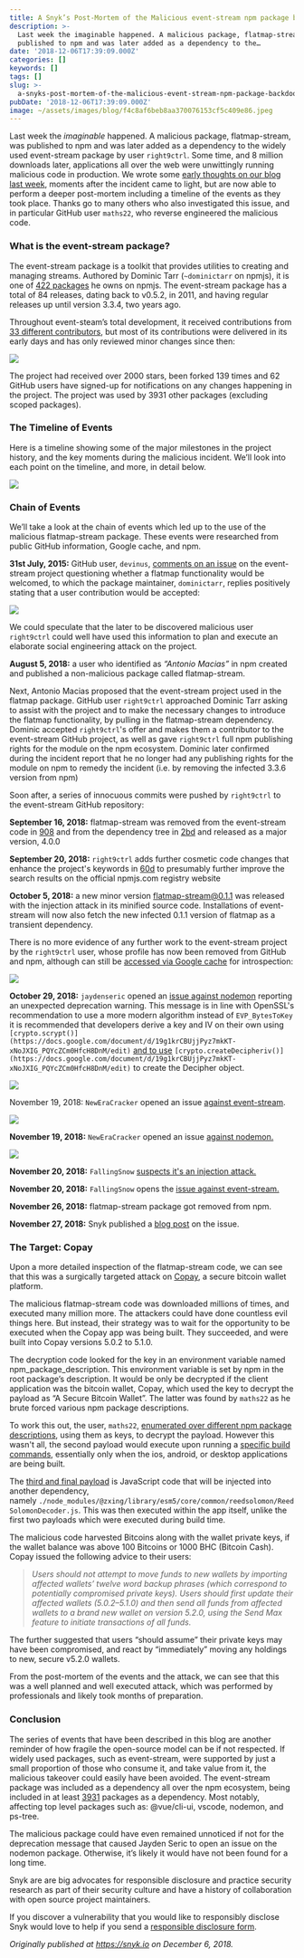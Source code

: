 ```yaml
---
title: A Snyk’s Post-Mortem of the Malicious event-stream npm package backdoor
description: >-
  Last week the imaginable happened. A malicious package, flatmap-stream, was
  published to npm and was later added as a dependency to the…
date: '2018-12-06T17:39:09.000Z'
categories: []
keywords: []
tags: []
slug: >-
  a-snyks-post-mortem-of-the-malicious-event-stream-npm-package-backdoor-40be813022bb
pubDate: '2018-12-06T17:39:09.000Z'
image: ~/assets/images/blog/f4c8af6beb8aa370076153cf5c409e86.jpeg
---
```


Last week the _imaginable_ happened. A malicious package, flatmap-stream, was published to npm and was later added as a dependency to the widely used event-stream package by user `right9ctrl`. Some time, and 8 million downloads later, applications all over the web were unwittingly running malicious code in production. We wrote some [early thoughts on our blog last week](https://snyk.io/blog/malicious-code-found-in-npm-package-event-stream), moments after the incident came to light, but are now able to perform a deeper post-mortem including a timeline of the events as they took place. Thanks go to many others who also investigated this issue, and in particular GitHub user `maths22`, who reverse engineered the malicious code.

### What is the event-stream package?

The event-stream package is a toolkit that provides utilities to creating and managing streams. Authored by Dominic Tarr (`~dominictarr` on npmjs), it is one of [422 packages](https://www.npmjs.com/~dominictarr) he owns on npmjs. The event-stream package has a total of 84 releases, dating back to v0.5.2, in 2011, and having regular releases up until version 3.3.4, two years ago.

Throughout event-steam’s total development, it received contributions from [33 different contributors](https://github.com/dominictarr/event-stream/graphs/contributors), but most of its contributions were delivered in its early days and has only reviewed minor changes since then:

![](/images/blog/0__yO__HNQPj1qz2cgOY.png)

The project had received over 2000 stars, been forked 139 times and 62 GitHub users have signed-up for notifications on any changes happening in the project. The project was used by 3931 other packages (excluding scoped packages).

### The Timeline of Events

Here is a timeline showing some of the major milestones in the project history, and the key moments during the malicious incident. We’ll look into each point on the timeline, and more, in detail below.

![](/images/blog/0__invkHLtulBJ8BEYx.jpg)

### Chain of Events

We’ll take a look at the chain of events which led up to the use of the malicious flatmap-stream package. These events were researched from public GitHub information, Google cache, and npm.

**31st July, 2015:** GitHub user, `devinus`, [comments on an issue](https://github.com/dominictarr/event-stream/issues/73) on the event-stream project questioning whether a flatmap functionality would be welcomed, to which the package maintainer, `dominictarr`, replies positively stating that a user contribution would be accepted:

![](/images/blog/0__hrLmJn1ag3__kk4MT.png)

We could speculate that the later to be discovered malicious user `right9ctrl` could well have used this information to plan and execute an elaborate social engineering attack on the project.

**August 5, 2018:** a user who identified as _“Antonio Macias”_ in npm created and published a non-malicious package called flatmap-stream.

Next, Antonio Macias proposed that the event-stream project used in the flatmap package. GitHub user `right9ctrl` approached Dominic Tarr asking to assist with the project and to make the necessary changes to introduce the flatmap functionality, by pulling in the flatmap-stream dependency. Dominic accepted `right9ctrl`'s offer and makes them a contributor to the event-stream GitHub project, as well as gave `right9ctrl` full npm publishing rights for the module on the npm ecosystem. Dominic later confirmed during the incident report that he no longer had any publishing rights for the module on npm to remedy the incident (i.e. by removing the infected 3.3.6 version from npm)

Soon after, a series of innocuous commits were pushed by `right9ctrl` to the event-stream GitHub repository:

**September 16, 2018:** flatmap-stream was removed from the event-stream code in [908](https://github.com/dominictarr/event-stream/commit/908fee5c65d4eb02809a84a1ebc3e5df1f935cd1) and from the dependency tree in [2bd](https://github.com/dominictarr/event-stream/commit/2bd63d58fe24367372690c29c7249ed1c7145601) and released as a major version, 4.0.0

**September 20, 2018:** `right9ctrl` adds further cosmetic code changes that enhance the project's keywords in [60d](https://github.com/dominictarr/event-stream/commit/60d0aa3def10c09ead68ee43804f244ffbd3b9c9) to presumably further improve the search results on the official npmjs.com registry website

**October 5, 2018:** a new minor version flatmap-stream@0.1.1 was released with the injection attack in its minified source code. Installations of event-stream will now also fetch the new infected 0.1.1 version of flatmap as a transient dependency.

There is no more evidence of any further work to the event-stream project by the `right9ctrl` user, whose profile has now been removed from GitHub and npm, although can still be [accessed via Google cache](https://webcache.googleusercontent.com/search?q=cache:Lyox1SZ96zAJ:https://github.com/right9ctrl+&cd=1&hl=en&ct=clnk&gl=il) for introspection:

![](/images/blog/0__HvJWdPWRuzsb7t7h.png)

**October 29, 2018:** `jaydenseric` opened an [issue against nodemon](https://github.com/remy/nodemon/issues/1442) reporting an unexpected deprecation warning. This message is in line with OpenSSL's recommendation to use a more modern algorithm instead of `EVP_BytesToKey` it is recommended that developers derive a key and IV on their own using `[crypto.scrypt()](https://docs.google.com/document/d/19g1krCBUjjPyz7mkKT-xNoJXIG_PQYcZCm0HfcH8DnM/edit)` [and to use](https://docs.google.com/document/d/19g1krCBUjjPyz7mkKT-xNoJXIG_PQYcZCm0HfcH8DnM/edit) `[crypto.createDecipheriv()](https://docs.google.com/document/d/19g1krCBUjjPyz7mkKT-xNoJXIG_PQYcZCm0HfcH8DnM/edit)` to create the Decipher object.

![](/images/blog/0__EqTRck__pZLeebpKv.png)

November 19, 2018: `NewEraCracker` opened an issue [against event-stream](https://github.com/remy/nodemon/issues/1451).

![](/images/blog/0__zfRMohqvUW__SCVXJ.png)

**November 19, 2018:** `NewEraCracker` opened an issue [against nodemon.](https://github.com/remy/nodemon/issues/1451)

![](/images/blog/0__e1aKbPTeC3j6FXf0.png)

**November 20, 2018:** `FallingSnow` [suspects it's an injection attack.](https://github.com/remy/nodemon/issues/1442#issuecomment-440435714)

**November 20, 2018:** `FallingSnow` opens the [issue against event-stream.](https://github.com/dominictarr/event-stream/issues/116)

**November 26, 2018:** flatmap-stream package got removed from npm.

**November 27, 2018:** Snyk published a [blog post](https://snyk.io/blog/malicious-code-found-in-npm-package-event-stream) on the issue.

### The Target: Copay

Upon a more detailed inspection of the flatmap-stream code, we can see that this was a surgically targeted attack on [Copay](https://copay.io/), a secure bitcoin wallet platform.

The malicious flatmap-stream code was downloaded millions of times, and executed many million more. The attackers could have done countless evil things here. But instead, their strategy was to wait for the opportunity to be executed when the Copay app was being built. They succeeded, and were built into Copay versions 5.0.2 to 5.1.0.

The decryption code looked for the key in an environment variable named npm\_package\_description. This environment variable is set by npm in the root package’s description. It would be only be decrypted if the client application was the bitcoin wallet, Copay, which used the key to decrypt the payload as “A Secure Bitcoin Wallet”. The latter was found by `maths22` as he brute forced various npm package descriptions.

To work this out, the user, `maths22`, [enumerated over different npm package descriptions](https://github.com/dominictarr/event-stream/issues/116#issuecomment-441745006), using them as keys, to decrypt the payload. However this wasn't all, the second payload would execute upon running a [specific build commands](https://github.com/bitpay/copay/blob/master/package.json#L70-L72), essentially only when the ios, android, or desktop applications are being built.

The [third and final payload](https://gist.github.com/jsoverson/3df528d4f0be857fe03c32dafc56a486#file-payload-c-js) is JavaScript code that will be injected into another dependency, namely `./node_modules/@zxing/library/esm5/core/common/reedsolomon/ReedSolomonDecoder.js`. This was then executed within the app itself, unlike the first two payloads which were executed during build time.

The malicious code harvested Bitcoins along with the wallet private keys, if the wallet balance was above 100 Bitcoins or 1000 BHC (Bitcoin Cash). Copay issued the following advice to their users:

> _Users should not attempt to move funds to new wallets by importing affected wallets’ twelve word backup phrases (which correspond to potentially compromised private keys). Users should first update their affected wallets (5.0.2–5.1.0) and then send all funds from affected wallets to a brand new wallet on version 5.2.0, using the Send Max feature to initiate transactions of all funds._

The further suggested that users “should assume” their private keys may have been compromised, and react by “immediately” moving any holdings to new, secure v5.2.0 wallets.

From the post-mortem of the events and the attack, we can see that this was a well planned and well executed attack, which was performed by professionals and likely took months of preparation.

### Conclusion

The series of events that have been described in this blog are another reminder of how fragile the open-source model can be if not respected. If widely used packages, such as event-stream, were supported by just a small proportion of those who consume it, and take value from it, the malicious takeover could easily have been avoided. The event-stream package was included as a dependency all over the npm ecosystem, being included in at least [3931](https://github.com/dominictarr/event-stream/files/2616706/flatmap-deps-list.txt) packages as a dependency. Most notably, affecting top level packages such as: @vue/cli-ui, vscode, nodemon, and ps-tree.

The malicious package could have even remained unnoticed if not for the deprecation message that caused Jayden Seric to open an issue on the nodemon package. Otherwise, it’s likely it would have not been found for a long time.

Snyk are are big advocates for responsible disclosure and practice security research as part of their security culture and have a history of collaboration with open source project maintainers.

If you discover a vulnerability that you would like to responsibly disclose Snyk would love to help if you send a [responsible disclosure form](https://snyk.io/vulnerability-disclosure).

_Originally published at_ [_https://snyk.io_](https://snyk.io/blog/a-post-mortem-of-the-malicious-event-stream-backdoor/) _on December 6, 2018._